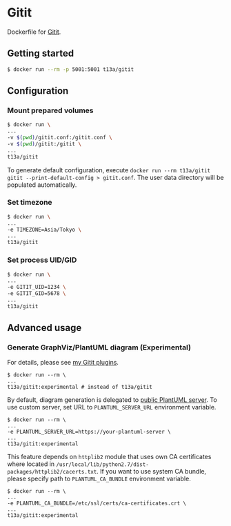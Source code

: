 # Gitit

Dockerfile for [Gitit](https://github.com/jgm/gitit).

## Getting started

```sh
$ docker run --rm -p 5001:5001 t13a/gitit
```

## Configuration

### Mount prepared volumes

```sh
$ docker run \
...
-v $(pwd)/gitit.conf:/gitit.conf \
-v $(pwd)/gitit:/gitit \
...
t13a/gitit
```

To generate default configuration, execute `docker run --rm t13a/gitit gitit --print-default-config > gitit.conf`. The user data directory will be populated automatically.

### Set timezone

```sh
$ docker run \
...
-e TIMEZONE=Asia/Tokyo \
...
t13a/gitit
```

### Set process UID/GID

```sh
$ docker run \
...
-e GITIT_UID=1234 \
-e GITIT_GID=5678 \
...
t13a/gitit
```

## Advanced usage

### Generate GraphViz/PlantUML diagram (**Experimental**)

For details, please see [my Gitit plugins](http://github.com/t13a/gitit-plugins).

    $ docker run --rm \
    ...
    t13a/gitit:experimental # instead of t13a/gitit

By default, diagram generation is delegated to [public PlantUML server](http://www.plantuml.com/plantuml/). To use custom server, set URL to `PLANTUML_SERVER_URL` environment variable.

    $ docker run --rm \
    ...
    -e PLANTUML_SERVER_URL=https://your-plantuml-server \
    ...
    t13a/gitit:experimental

This feature depends on `httplib2` module that uses own CA certificates where located in `/usr/local/lib/python2.7/dist-packages/httplib2/cacerts.txt`.  If you want to use system CA bundle, please specify path to `PLANTUML_CA_BUNDLE` environment variable.

    $ docker run --rm \
    ...
    -e PLANTUML_CA_BUNDLE=/etc/ssl/certs/ca-certificates.crt \
    ...
    t13a/gitit:experimental
